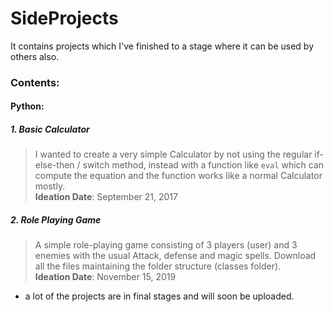 # SideProjects
It contains projects which I've finished to a stage where it can be used by others also.

### Contents:

#### Python:
##### 1. Basic Calculator
> I wanted to create a very simple Calculator by not using the regular if-else-then / switch method, instead with a function like `eval` which can compute the equation and the function works like a normal Calculator mostly.  
> __Ideation Date__: September 21, 2017

##### 2. Role Playing Game
> A simple role-playing game consisting of 3 players (user) and 3 enemies with the usual Attack, defense and magic spells.
> Download all the files maintaining the folder structure (classes folder).     
> __Ideation Date__: November 15, 2019
	
- a lot of the projects are in final stages and will soon be uploaded.
